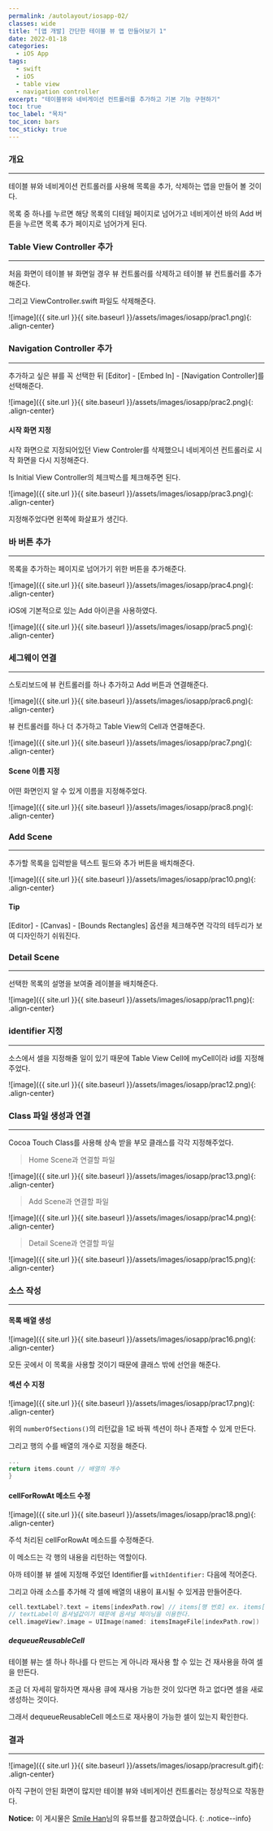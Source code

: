 ```yaml
---
permalink: /autolayout/iosapp-02/
classes: wide
title: "[앱 개발] 간단한 테이블 뷰 앱 만들어보기 1"
date: 2022-01-18
categories:
  - iOS App
tags:
  - swift
  - iOS
  - table view
  - navigation controller
excerpt: "테이블뷰와 네비게이션 컨트롤러를 추가하고 기본 기능 구현하기"
toc: true
toc_label: "목차"
toc_icon: bars
toc_sticky: true
---
```


### 개요

---

테이블 뷰와 네비게이션 컨트롤러를 사용해 목록을 추가, 삭제하는 앱을 만들어 볼 것이다.

목록 중 하나를 누르면 해당 목록의 디테일 페이지로 넘어가고 네비게이션 바의 Add 버튼을 누르면 목록 추가 페이지로 넘어가게 된다.

### Table View Controller 추가

---

처음 화면이 테이블 뷰 화면일 경우 뷰 컨트롤러를 삭제하고 테이블 뷰 컨트롤러를 추가해준다.

그리고 ViewController.swift 파일도 삭제해준다.

![image]({{ site.url }}{{ site.baseurl }}/assets/images/iosapp/prac1.png){: .align-center}

### Navigation Controller 추가

---

추가하고 싶은 뷰를 꼭 선택한 뒤 [Editor] - [Embed In] - [Navigation Controller]를 선택해준다.

![image]({{ site.url }}{{ site.baseurl }}/assets/images/iosapp/prac2.png){: .align-center}

#### 시작 화면 지정

시작 화면으로 지정되어있던 View Controler를 삭제했으니 네비게이션 컨트롤러로 시작 화면을 다시 지정해준다.

Is Initial View Controller의 체크박스를 체크해주면 된다.

![image]({{ site.url }}{{ site.baseurl }}/assets/images/iosapp/prac3.png){: .align-center}

지정해주었다면 왼쪽에 화살표가 생긴다.

### 바 버튼 추가

---

목록을 추가하는 페이지로 넘어가기 위한 버튼을 추가해준다.

![image]({{ site.url }}{{ site.baseurl }}/assets/images/iosapp/prac4.png){: .align-center}

iOS에 기본적으로 있는 Add 아이콘을 사용하였다.

![image]({{ site.url }}{{ site.baseurl }}/assets/images/iosapp/prac5.png){: .align-center}

### 세그웨이 연결

---

스토리보드에 뷰 컨트롤러를 하나 추가하고 Add 버튼과 연결해준다.

![image]({{ site.url }}{{ site.baseurl }}/assets/images/iosapp/prac6.png){: .align-center}

뷰 컨트롤러를 하나 더 추가하고 Table View의 Cell과 연결해준다.

![image]({{ site.url }}{{ site.baseurl }}/assets/images/iosapp/prac7.png){: .align-center}

#### Scene 이름 지정

어떤 화면인지 알 수 있게 이름을 지정해주었다.

![image]({{ site.url }}{{ site.baseurl }}/assets/images/iosapp/prac8.png){: .align-center}

### Add Scene

---

추가할 목록을 입력받을 텍스트 필드와 추가 버튼을 배치해준다.

![image]({{ site.url }}{{ site.baseurl }}/assets/images/iosapp/prac10.png){: .align-center}

#### Tip

[Editor] - [Canvas] - [Bounds Rectangles] 옵션을 체크해주면 각각의 테두리가 보여 디자인하기 쉬워진다.

### Detail Scene

---

선택한 목록의 설명을 보여줄 레이블을 배치해준다.

![image]({{ site.url }}{{ site.baseurl }}/assets/images/iosapp/prac11.png){: .align-center}

### identifier 지정

---

소스에서 셀을 지정해줄 일이 있기 때문에 Table View Cell에 myCell이라 id를 지정해주었다.

![image]({{ site.url }}{{ site.baseurl }}/assets/images/iosapp/prac12.png){: .align-center}

### Class 파일 생성과 연결

---

Cocoa Touch Class를 사용해 상속 받을 부모 클래스를 각각 지정해주었다.

> Home Scene과 연결할 파일

![image]({{ site.url }}{{ site.baseurl }}/assets/images/iosapp/prac13.png){: .align-center}

> Add Scene과 연결할 파일

![image]({{ site.url }}{{ site.baseurl }}/assets/images/iosapp/prac14.png){: .align-center}

> Detail Scene과 연결할 파일

![image]({{ site.url }}{{ site.baseurl }}/assets/images/iosapp/prac15.png){: .align-center}

### 소스 작성

---

#### 목록 배열 생성

![image]({{ site.url }}{{ site.baseurl }}/assets/images/iosapp/prac16.png){: .align-center}

모든 곳에서 이 목록을 사용할 것이기 때문에 클래스 밖에 선언을 해준다.

#### 섹션 수 지정

![image]({{ site.url }}{{ site.baseurl }}/assets/images/iosapp/prac17.png){: .align-center}

위의 `numberOfSections()`의 리턴값을 1로 바꿔 섹션이 하나 존재할 수 있게 만든다.

그리고 행의 수를 배열의 개수로 지정을 해준다.

```swift
...
return items.count // 배열의 개수
}
```

#### cellForRowAt 메소드 수정

![image]({{ site.url }}{{ site.baseurl }}/assets/images/iosapp/prac18.png){: .align-center}

주석 처리된 cellForRowAt 메소드를 수정해준다.

이 메소드는 각 행의 내용을 리턴하는 역할이다.

아까 테이블 뷰 셀에 지정해 주었던 Identifier를 `withIdentifier:` 다음에 적어준다.

그리고 아래 소스를 추가해 각 셀에 배열의 내용이 표시될 수 있게끔 만들어준다.

```swift
cell.textLabel?.text = items[indexPath.row] // items[행 번호] ex. items[0], items[1], ...
// textLabel이 옵셔널값이기 때문에 옵셔널 체이닝을 이용한다.
cell.imageView?.image = UIImage(named: itemsImageFile[indexPath.row])
```

##### dequeueReusableCell

테이블 뷰는 셀 하나 하나를 다 만드는 게 아니라 재사용 할 수 있는 건 재사용을 하여 셀을 만든다.

조금 더 자세히 말하자면 재사용 큐에 재사용 가능한 것이 있다면 하고 없다면 셀을 새로 생성하는 것이다.

그래서 dequeueReusableCell 메소드로 재사용이 가능한 셀이 있는지 확인한다.

### 결과

---

![image]({{ site.url }}{{ site.baseurl }}/assets/images/iosapp/pracresult.gif){: .align-center}

아직 구현이 안된 화면이 많지만 테이블 뷰와 네비게이션 컨트롤러는 정상적으로 작동한다.

**Notice:** 이 게시물은 [Smile Han](https://www.youtube.com/watch?v=OuP4kH2KVd4&list=PL01dF8Z1_htAwkwI5hwt4Enc_HPP7EYia&index=2)님의 유튜브를 참고하였습니다.
{: .notice--info}